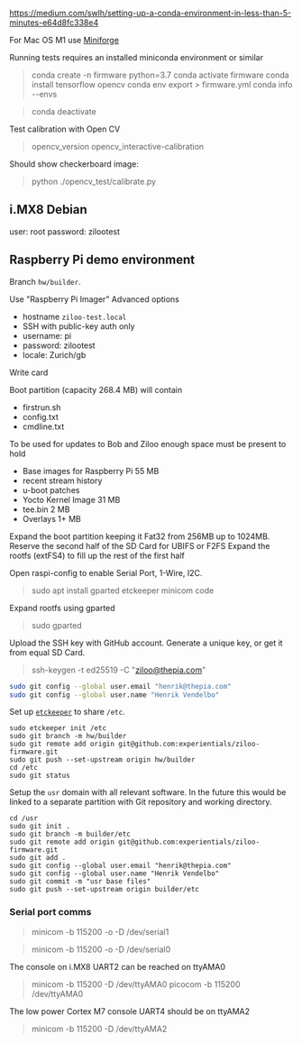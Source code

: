 

https://medium.com/swlh/setting-up-a-conda-environment-in-less-than-5-minutes-e64d8fc338e4


For Mac OS M1 use [Miniforge](https://github.com/conda-forge/miniforge)


Running tests requires an installed miniconda environment or similar

> conda create -n firmware python=3.7
> conda activate firmware
> conda install tensorflow opencv
> conda env export > firmware.yml
> conda info --envs


> conda deactivate


Test calibration with Open CV

> opencv_version
> opencv_interactive-calibration


Should show checkerboard image:

> python ./opencv_test/calibrate.py

## i.MX8 Debian

user: root
password: zilootest


## Raspberry Pi demo environment

Branch `hw/builder`.

Use "Raspberry Pi Imager" Advanced options

- hostname `ziloo-test.local`
- SSH with public-key auth only
- username: pi
- password: zilootest
- locale: Zurich/gb

Write card

Boot partition (capacity 268.4 MB) will contain

- firstrun.sh
- config.txt
- cmdline.txt

To be used for updates to Bob and Ziloo enough space
must be present to hold

- Base images for Raspberry Pi 55 MB
- recent stream history
- u-boot patches
- Yocto Kernel Image 31 MB
- tee.bin 2 MB
- Overlays 1+ MB

Expand the boot partition keeping it Fat32 from 256MB up to 1024MB.
Reserve the second half of the SD Card for UBIFS or F2FS
Expand the rootfs (extFS4) to fill up the rest of the first half

Open raspi-config to enable Serial Port, 1-Wire, I2C.

> sudo apt install gparted etckeeper minicom code

Expand rootfs using gparted

> sudo gparted

Upload the SSH key with GitHub account. Generate a unique key, or get it from equal SD Card.

> ssh-keygen -t ed25519 -C "ziloo@thepia.com"

```bash
sudo git config --global user.email "henrik@thepia.com"
sudo git config --global user.name "Henrik Vendelbo"
```

Set up [`etckeeper`](http://etckeeper.branchable.com/README/) to share `/etc`.

```
sudo etckeeper init /etc
sudo git branch -m hw/builder
sudo git remote add origin git@github.com:experientials/ziloo-firmware.git
sudo git push --set-upstream origin hw/builder
cd /etc
sudo git status
```

Setup the `usr` domain with all relevant software. In the future this would be linked to a separate partition
with Git repository and working directory.

```
cd /usr
sudo git init .
sudo git branch -m builder/etc
sudo git remote add origin git@github.com:experientials/ziloo-firmware.git
sudo git add .
sudo git config --global user.email "henrik@thepia.com"
sudo git config --global user.name "Henrik Vendelbo"
sudo git commit -m "usr base files" 
sudo git push --set-upstream origin builder/etc
```


### Serial port comms

> minicom -b 115200 -o -D /dev/serial1

> minicom -b 115200 -o -D /dev/serial0

The console on i.MX8 UART2 can be reached on ttyAMA0

> minicom -b 115200 -D /dev/ttyAMA0
> picocom -b 115200 /dev/ttyAMA0

The low power Cortex M7 console UART4 should be on ttyAMA2

> minicom -b 115200 -D /dev/ttyAMA2